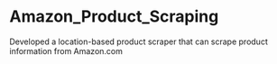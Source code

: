 # Amazon_Product_Scraping
 Developed a location-based product scraper that can scrape product  information from Amazon.com
